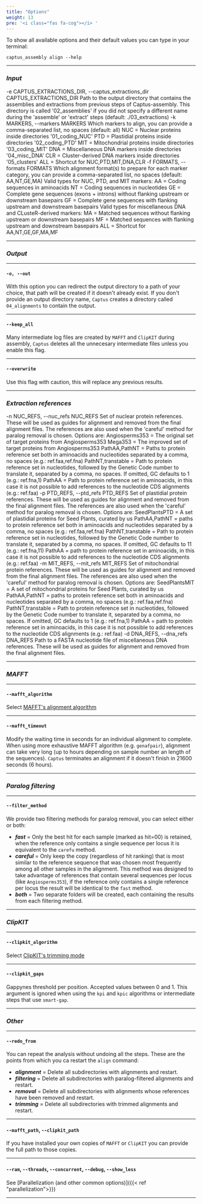 ```yaml
---
title: "Options"
weight: 13
pre: '<i class="fas fa-cog"></i> '
---
```


To show all available options and their default values you can type in your terminal:
```console
captus_assembly align --help
```

___
### *Input*
  -e CAPTUS_EXTRACTIONS_DIR, --captus_extractions_dir CAPTUS_EXTRACTIONS_DIR
                                 Path to the output directory that contains the assemblies and
                                 extractions from previous steps of Captus-assembly. This
                                 directory is called '02_assemblies' if you did not specify a
                                 different name during the 'assemble' or 'extract' steps (default:
                                 ./03_extractions)
  -k MARKERS, --markers MARKERS  Which markers to align, you can provide a comma-separated list,
                                 no spaces (default: all)
                                   NUC = Nuclear proteins inside directories '01_coding_NUC'
                                   PTD = Plastidial proteins inside directories '02_coding_PTD'
                                   MIT = Mitochondrial proteins inside directories '03_coding_MIT'
                                   DNA = Miscellaneous DNA markers inside directories '04_misc_DNA'
                                   CLR = Cluster-derived DNA markers inside directories
                                         '05_clusters'
                                   ALL = Shortcut for NUC,PTD,MIT,DNA,CLR
  -f FORMATS, --formats FORMATS  Which alignment format(s) to prepare for each marker category,
                                 you can provide a comma-separated list, no spaces (default:
                                 AA,NT,GE,MA)
                                   Valid types for NUC, PTD, and MIT markers:
                                   AA = Coding sequences in aminoacids
                                   NT = Coding sequences in nucleotides
                                   GE = Complete gene sequences (exons + introns) without flanking
                                        upstream or downstream basepairs
                                   GF = Complete gene sequences with flanking upstream and
                                        downstream basepairs
                                   Valid types for miscellaneous DNA and CLusteR-derived markers:
                                   MA = Matched sequences without flanking upstream or downstream
                                        basepairs
                                   MF = Matched sequences with flanking upstream and downstream
                                        basepairs
                                   ALL = Shortcut for AA,NT,GE,GF,MA,MF
___
### *Output*
___
#### **`-o, --out`**
With this option you can redirect the output directory to a path of your choice, that path will be created if it doesn't already exist. If you don't provide an output directory name, `Captus` creates a directory called `04_alignments` to contain the output.
___
#### **`--keep_all`**
Many intermediate log files are created by `MAFFT` and `ClipKIT` during assembly, `Captus` deletes all the unnecesary intermediate files unless you enable this flag.
___
#### **`--overwrite`**
Use this flag with caution, this will replace any previous results.
___
### *Extraction references*
  -n NUC_REFS, --nuc_refs NUC_REFS
                                 Set of nuclear protein references. These will be used as guides
                                 for alignment and removed from the final alignment files. The
                                 references are also used when the 'careful' method for paralog
                                 removal is chosen. Options are:
                                   Angiosperms353 = The original set of target proteins from
                                                    Angiosperms353
                                   Mega353 = The improved set of target proteins from Angiosperms353
                                   PathAA,PathNT = Paths to protein reference set both in
                                                   aminoacids and nucleotides separated by a
                                                   comma, no spaces (e.g.: ref.faa,ref.fna)
                                   PathNT,transtable = Path to protein reference set in
                                                       nucleotides, followed by the Genetic Code
                                                       number to translate it, separated by a
                                                       comma, no spaces. If omitted, GC defaults
                                                       to 1 (e.g.: ref.fna,1)
                                   PathAA = Path to protein reference set in aminoacids, in this
                                            case it is not possible to add references to the
                                            nucleotide CDS alignments (e.g.: ref.faa)
  -p PTD_REFS, --ptd_refs PTD_REFS
                                 Set of plastidial protein references. These will be used as
                                 guides for alignment and removed from the final alignment files.
                                 The references are also used when the 'careful' method for
                                 paralog removal is chosen. Options are:
                                   SeedPlantsPTD = A set of plastidial proteins for Seed Plants,
                                                   curated by us
                                   PathAA,PathNT = paths to protein reference set both in
                                                   aminoacids and nucleotides separated by a
                                                   comma, no spaces (e.g.: ref.faa,ref.fna)
                                   PathNT,transtable = Path to protein reference set in
                                                       nucleotides, followed by the Genetic Code
                                                       number to translate it, separated by a
                                                       comma, no spaces. If omitted, GC defaults
                                                       to 11 (e.g.: ref.fna,11)
                                   PathAA = path to protein reference set in aminoacids, in this
                                            case it is not possible to add references to the
                                            nucleotide CDS alignments (e.g.: ref.faa)
  -m MIT_REFS, --mit_refs MIT_REFS
                                 Set of mitochondrial protein references. These will be used as
                                 guides for alignment and removed from the final alignment files.
                                 The references are also used when the 'careful' method for
                                 paralog removal is chosen. Options are:
                                   SeedPlantsMIT = A set of mitochondrial proteins for Seed
                                                   Plants, curated by us
                                   PathAA,PathNT = paths to protein reference set both in
                                                   aminoacids and nucleotides separated by a
                                                   comma, no spaces (e.g.: ref.faa,ref.fna)
                                   PathNT,transtable = Path to protein reference set in
                                                       nucleotides, followed by the Genetic Code
                                                       number to translate it, separated by a
                                                       comma, no spaces. If omitted, GC defaults
                                                       to 1 (e.g.: ref.fna,1)
                                   PathAA = path to protein reference set in aminoacids, in this
                                            case it is not possible to add references to the
                                            nucleotide CDS alignments (e.g.: ref.faa)
  -d DNA_REFS, --dna_refs DNA_REFS
                                 Path to a FASTA nucleotide file of miscellaneous DNA references.
                                 These will be used as guides for alignment and removed from the
                                 final alignment files.
___
### *MAFFT*
___
#### **`--mafft_algorithm`**
Select [MAFFT's alignment algorithm](https://mafft.cbrc.jp/alignment/software/algorithms/algorithms.html)
___
#### **`--mafft_timeout`**
Modify the waiting time in seconds for an individual alignment to complete. When using more exhaustive MAFFT algorithm (e.g. `genafpair`), alignment can take very long (up to hours depending on sample number an length of the sequences). `Captus` terminates an alignment if it doesn't finish in 21600 seconds (6 hours).
___
### *Paralog filtering*
___
#### **`--filter_method`**
We provide two filtering methods for paralog removal, you can select either or both:
- _**fast**_ = Only the best hit for each sample (marked as hit=00) is retained, when the reference only contains a single sequence per locus it is equivalent to the `carefu` method.
- _**careful**_ = Only keep the copy (regardless of hit ranking) that is most similar to the reference sequence that was
 chosen most frequently among all other samples in the alignment. This method was designed to take advantage of references that contain several sequences per locus (like `Angiosperms353`), if the reference only contains a single reference per locus the result will be identical to the `fast` method.
- _**both**_ = Two separate folders will be created, each containing the results from each filtering method.
___
### *ClipKIT*
___
#### **`--clipkit_algorithm`**
Select [ClipKIT's trimming mode](https://jlsteenwyk.com/ClipKIT/advanced/index.html#modes)
___
#### **`--clipkit_gaps`**
Gappynes threshold per position. Accepted values between 0 and 1. This argument is ignored when using the `kpi` and `kpic` algorithms or intermediate steps that use `smart-gap`.
___
### *Other*
___
#### **`--redo_from`**
You can repeat the analysis without undoing all the steps. These are the points from which you ca restart the `align` command:
- _**alignment**_ = Delete all subdirectories with alignments and restart.
- _**filtering**_ = Delete all subdirectories with paralog-filtered alignments and restart.
- _**removal**_ = Delete all subdirectories with alignments whose references have been removed and restart.
- _**trimming**_ = Delete all subdirectories with trimmed alignments and restart.
___
#### **`--mafft_path`**, **`--clipkit_path`**
If you have installed your own copies of `MAFFT` or `ClipKIT` you can provide the full path to those copies.
___
#### **`--ram`**, **`--threads`**, **`--concurrent`**, **`--debug`**, **`--show_less`**
See [Parallelization (and other common options)]({{< ref "parallelization">}})
___